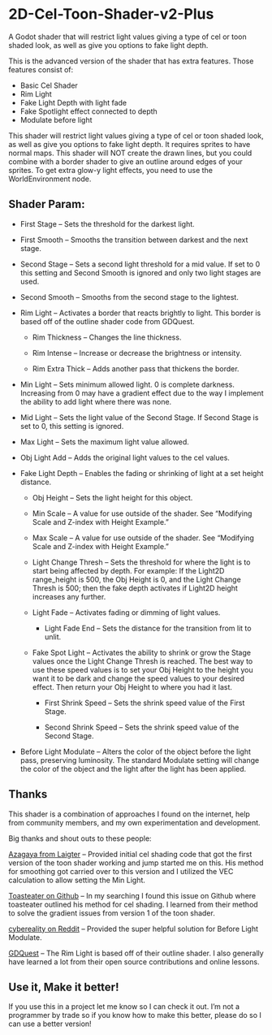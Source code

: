 # 2D-Cel-Toon-Shader-v2-Plus
A Godot shader that will restrict light values giving a type of cel or toon shaded look, as well as give you options to fake light depth.

This is the advanced version of the shader that has extra features. Those features consist of:
- Basic Cel Shader
- Rim Light
- Fake Light Depth with light fade
- Fake Spotlight effect connected to depth
- Modulate before light
 
This shader will restrict light values giving a type of cel or toon shaded look, as well as give you options to fake light depth. It requires sprites to have normal maps. This shader will NOT create the drawn lines, but you could combine with a border shader to give an outline around edges of your sprites. To get extra glow-y light effects, you need to use the WorldEnvironment node. 

## Shader Param:
- First Stage – Sets the threshold for the darkest light. 

- First Smooth – Smooths the transition between darkest and the next stage.

- Second Stage – Sets a second light threshold for a mid value. If set to 0 this setting and Second Smooth is ignored and only two light stages are used.

- Second Smooth – Smooths from the second stage to the lightest. 

- Rim Light – Activates a border that reacts brightly to light. This border is based off of the outline shader code from GDQuest.

  - Rim Thickness – Changes the line thickness.

  - Rim Intense – Increase or decrease the brightness or intensity.

  - Rim Extra Thick – Adds another pass that thickens the border.

- Min Light – Sets minimum allowed light. 0 is complete darkness. Increasing from 0 may have a gradient effect due to the way I implement the ability to add light where there was none.

- Mid Light – Sets the light value of the Second Stage. If Second Stage is set to 0, this setting is ignored.

- Max Light – Sets the maximum light value allowed. 

- Obj Light Add – Adds the original light values to the cel values. 

- Fake Light Depth – Enables the fading or shrinking of light at a set height distance.

  - Obj Height – Sets the light height for this object.

  - Min Scale – A value for use outside of the shader. See “Modifying Scale and Z-index with Height Example.”

  - Max Scale – A value for use outside of the shader. See “Modifying Scale and Z-index with Height Example.”

  - Light Change Thresh – Sets the threshold for where the light is to start being affected by depth. For example: If the Light2D range_height is 500, the Obj Height is 0, and the Light Change Thresh is 500; then the fake depth activates if Light2D height increases any further.

  - Light Fade – Activates fading or dimming of light values.

    - Light Fade End – Sets the distance for the transition from lit to unlit.

  - Fake Spot Light – Activates the ability to shrink or grow the Stage values once the Light Change Thresh is reached. The best way to use these speed values is to set your Obj Height to the height you want it to be dark and change the speed values to your desired effect. Then return your Obj Height to where you had it last.

    - First Shrink Speed – Sets the shrink speed value of the First Stage.

    - Second Shrink Speed – Sets the shrink speed value of the Second Stage.

- Before Light Modulate – Alters the color of the object before the light pass, preserving luminosity. The standard Modulate setting will change the color of the object and the light after the light has been applied.


## Thanks

This shader is a combination of approaches I found on the internet, help from community members, and my own experimentation and development. 

Big thanks and shout outs to these people:

[Azagaya from Laigter](https://azagaya.itch.io/laigter) – Provided initial cel shading code that got the first version of the toon shader working and jump started me on this. His method for smoothing got carried over to this version and I utilized the VEC calculation to allow setting the Min Light. 

[Toasteater on Github](https://github.com/godotengine/godot/issues/27268) – In my searching I found this issue on Github where toasteater outlined his method for cel shading. I learned from their method to solve the gradient issues from version 1 of the toon shader. 

[cybereality on Reddit](https://www.reddit.com/r/godot/comments/n8vxw3/how_to_create_a_shader_that_mimics_canvas_modulate/gxl9kdh?utm_source=share&utm_medium=web2x&context=3) – Provided the super helpful solution for Before Light Modulate.

[GDQuest](https://www.gdquest.com/) – The Rim Light is based off of their outline shader. I also generally have learned a lot from their open source contributions and online lessons.


## Use it, Make it better!

If you use this in a project let me know so I can check it out. I’m not a programmer by trade so if you know how to make this better, please do so I can use a better version!
